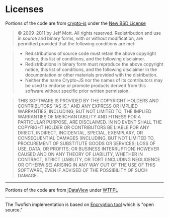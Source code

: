Licenses
==============

Portions of the code are from [crypto-js](http://code.google.com/p/crypto-js/) under the [New BSD License](http://www.opensource.org/licenses/bsd-license.php)

> © 2009–2011 by Jeff Mott. All rights reserved.
> Redistribution and use in source and binary forms, with or without modification, are permitted provided that the following conditions are met:

> - Redistributions of source code must retain the above copyright notice, this list of conditions, and the following disclaimer.
> - Redistributions in binary form must reproduce the above copyright notice, this list of conditions, and the following disclaimer in the documentation or other materials provided with the distribution.
> - Neither the name Crypto-JS nor the names of its contributors may be used to endorse or promote products derived from this software without specific prior written permission.

> THIS SOFTWARE IS PROVIDED BY THE COPYRIGHT HOLDERS AND CONTRIBUTORS "AS IS," AND ANY EXPRESS OR IMPLIED WARRANTIES, INCLUDING, BUT NOT LIMITED TO, THE IMPLIED WARRANTIES OF MERCHANTABILITY AND FITNESS FOR A PARTICULAR PURPOSE, ARE DISCLAIMED. IN NO EVENT SHALL THE COPYRIGHT HOLDER OR CONTRIBUTORS BE LIABLE FOR ANY DIRECT, INDIRECT, INCIDENTAL, SPECIAL, EXEMPLARY, OR CONSEQUENTIAL DAMAGES (INCLUDING, BUT NOT LIMITED TO, PROCUREMENT OF SUBSTITUTE GOODS OR SERVICES; LOSS OF USE, DATA, OR PROFITS; OR BUSINESS INTERRUPTION) HOWEVER CAUSED AND ON ANY THEORY OF LIABILITY, WHETHER IN CONTRACT, STRICT LIABILITY, OR TORT (INCLUDING NEGLIGENCE OR OTHERWISE) ARISING IN ANY WAY OUT OF THE USE OF THIS SOFTWARE, EVEN IF ADVISED OF THE POSSIBILITY OF SUCH DAMAGE.

---------------------------------------

Portions of the code are from [jDataView](https://github.com/vjeux/jsDataView) under [WTFPL](http://sam.zoy.org/wtfpl/)

---------------------------------------

The Twofish implementation is based on [Encryption tool](http://members.tele3.nl/MAvanEverdingen/Code/code.html) which is "open source."
